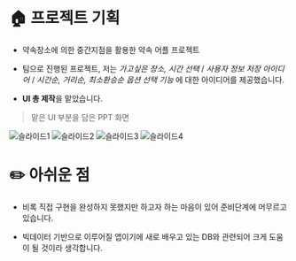 # :house: 프로젝트 기획
* 약속장소에 의한 중간지점을 활용한 약속 어플 프로젝트

* 팀으로 진행된 프로젝트, 저는 *가고싶은 장소, 시간 선택* / *사용자 정보 저장 아이디어* / *시간순, 거리순, 최소환승순 옵션 선택 기능* 에 대한 아이디어를 제공했습니다. 
* **UI 총 제작**을 맡았습니다.

> 맡은 UI 부분을 담은 PPT 화면


![슬라이드1](https://user-images.githubusercontent.com/117168607/200131747-94476c10-5936-403c-ac53-c6410464b30f.JPG)
![슬라이드2](https://user-images.githubusercontent.com/117168607/200131760-5782819e-2e3a-44b4-9e96-32f88180c82e.JPG)
![슬라이드3](https://user-images.githubusercontent.com/117168607/200131765-00793031-eec5-4961-8040-221cfcbbc6bd.JPG)
![슬라이드4](https://user-images.githubusercontent.com/117168607/200131768-a18ea1d5-501a-4e7b-b571-a8c4995d9b87.JPG)
<br/>


# :pencil2: 아쉬운 점
* 비록 직접 구현을 완성하지 못했지만 하고자 하는 마음이 있어 준비단계에 머무르고 있습니다. 
 
* 빅데이터 기반으로 이루어질 앱이기에 새로 배우고 있는 DB와 관련되어 크게 도움이 될 것이라 생각합니다.

